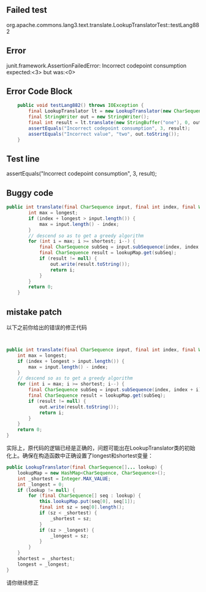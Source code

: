 

## Failed test
org.apache.commons.lang3.text.translate.LookupTranslatorTest::testLang882

## Error
junit.framework.AssertionFailedError: Incorrect codepoint consumption expected:<3> but was:<0>

## Error Code Block
```java
    public void testLang882() throws IOException {
        final LookupTranslator lt = new LookupTranslator(new CharSequence[][] { { new StringBuffer("one"), new StringBuffer("two") } });
        final StringWriter out = new StringWriter();
        final int result = lt.translate(new StringBuffer("one"), 0, out);
        assertEquals("Incorrect codepoint consumption", 3, result);
        assertEquals("Incorrect value", "two", out.toString());
    }
```

## Test line
assertEquals("Incorrect codepoint consumption", 3, result);

## Buggy code
```java
public int translate(final CharSequence input, final int index, final Writer out) throws IOException {
        int max = longest;
        if (index + longest > input.length()) {
            max = input.length() - index;
        }
        // descend so as to get a greedy algorithm
        for (int i = max; i >= shortest; i--) {
            final CharSequence subSeq = input.subSequence(index, index + i);
            final CharSequence result = lookupMap.get(subSeq);
            if (result != null) {
                out.write(result.toString());
                return i;
            }
        }
        return 0;
    }
```
## mistake patch
以下之前你给出的错误的修正代码
```java


public int translate(final CharSequence input, final int index, final Writer out) throws IOException {
    int max = longest;
    if (index + longest > input.length()) {
        max = input.length() - index;
    }
    // descend so as to get a greedy algorithm
    for (int i = max; i >= shortest; i--) {
        final CharSequence subSeq = input.subSequence(index, index + i);
        final CharSequence result = lookupMap.get(subSeq);
        if (result != null) {
            out.write(result.toString());
            return i;
        }
    }
    return 0;
}
```

实际上，原代码的逻辑已经是正确的，问题可能出在LookupTranslator类的初始化上。确保在构造函数中正确设置了longest和shortest变量：

```java
public LookupTranslator(final CharSequence[]... lookup) {
    lookupMap = new HashMap<CharSequence, CharSequence>();
    int _shortest = Integer.MAX_VALUE;
    int _longest = 0;
    if (lookup != null) {
        for (final CharSequence[] seq : lookup) {
            this.lookupMap.put(seq[0], seq[1]);
            final int sz = seq[0].length();
            if (sz < _shortest) {
                _shortest = sz;
            }
            if (sz > _longest) {
                _longest = sz;
            }
        }
    }
    shortest = _shortest;
    longest = _longest;
}

```
请你继续修正